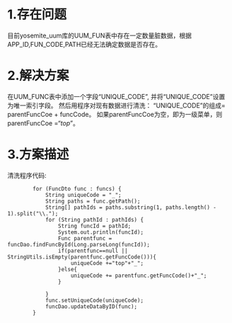 # 1.存在问题

目前yosemite_uum库的UUM_FUN表中存在一定数量脏数据，根据APP_ID,FUN_CODE,PATH已经无法确定数据是否存在。

# 2.解决方案

在UUM_FUNC表中添加一个字段“UNIQUE_CODE”,
并将“UNIQUE_CODE”设置为唯一索引字段。
然后用程序对现有数据进行清洗：
“UNIQUE_CODE”的组成= parentFuncCoe + funcCode。
如果parentFuncCoe为空，即为一级菜单，则parentFuncCoe
=“_top_”。

# 3.方案描述

清洗程序代码:

```
		for (FuncDto func : funcs) {
			String uniqueCode = "_";
			String paths = func.getPath();
			String[] pathIds = paths.substring(1, paths.length() - 1).split("\\.");
			for (String pathId : pathIds) {
				String funcId = pathId;
				System.out.println(funcId);
				Func parentfunc = funcDao.findFuncById(Long.parseLong(funcId));
				if(parentfunc==null || StringUtils.isEmpty(parentfunc.getFuncCode())){
					uniqueCode +="top"+"_";
				}else{
					uniqueCode += parentfunc.getFuncCode()+"_";
				}

			}
			func.setUniqueCode(uniqueCode);
			funcDao.updateDataByID(func);
		}
```





